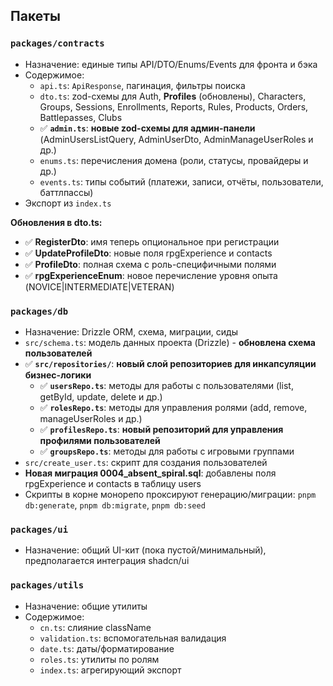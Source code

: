 ## Пакеты

### `packages/contracts`
- Назначение: единые типы API/DTO/Enums/Events для фронта и бэка
- Содержимое:
  - `api.ts`: `ApiResponse`, пагинация, фильтры поиска
  - `dto.ts`: zod-схемы для Auth, **Profiles** (обновлены), Characters, Groups, Sessions, Enrollments, Reports, Rules, Products, Orders, Battlepasses, Clubs
  - ✅ **`admin.ts`**: **новые zod-схемы для админ-панели** (AdminUsersListQuery, AdminUserDto, AdminManageUserRoles и др.)
  - `enums.ts`: перечисления домена (роли, статусы, провайдеры и др.)
  - `events.ts`: типы событий (платежи, записи, отчёты, пользователи, баттлпассы)
- Экспорт из `index.ts`

**Обновления в dto.ts:**
- ✅ **RegisterDto**: имя теперь опциональное при регистрации
- ✅ **UpdateProfileDto**: новые поля rpgExperience и contacts
- ✅ **ProfileDto**: полная схема с роль-специфичными полями
- ✅ **rpgExperienceEnum**: новое перечисление уровня опыта (NOVICE|INTERMEDIATE|VETERAN)

### `packages/db`
- Назначение: Drizzle ORM, схема, миграции, сиды
- `src/schema.ts`: модель данных проекта (Drizzle) - **обновлена схема пользователей**
- ✅ **`src/repositories/`**: **новый слой репозиториев для инкапсуляции бизнес-логики**
  - ✅ **`usersRepo.ts`**: методы для работы с пользователями (list, getById, update, delete и др.)
  - ✅ **`rolesRepo.ts`**: методы для управления ролями (add, remove, manageUserRoles и др.)
  - ✅ **`profilesRepo.ts`**: **новый репозиторий для управления профилями пользователей**
  - ✅ **`groupsRepo.ts`**: методы для работы с игровыми группами
- `src/create_user.ts`: скрипт для создания пользователей
- **Новая миграция 0004_absent_spiral.sql**: добавлены поля rpgExperience и contacts в таблицу users
- Скрипты в корне монорепо проксируют генерацию/миграции: `pnpm db:generate`, `pnpm db:migrate`, `pnpm db:seed`

### `packages/ui`
- Назначение: общий UI-кит (пока пустой/минимальный), предполагается интеграция shadcn/ui

### `packages/utils`
- Назначение: общие утилиты
- Содержимое:
  - `cn.ts`: слияние className
  - `validation.ts`: вспомогательная валидация
  - `date.ts`: даты/форматирование
  - `roles.ts`: утилиты по ролям
  - `index.ts`: агрегирующий экспорт


